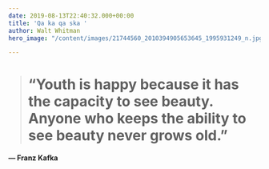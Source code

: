 ```yaml
---
date: 2019-08-13T22:40:32.000+00:00
title: 'Qa ka qa ska '
author: Walt Whitman
hero_image: "/content/images/21744560_2010394905653645_1995931249_n.jpg"

---
```

> # “Youth is happy because it has the capacity to see beauty. Anyone who keeps the ability to see beauty never grows old.”

**— Franz Kafka**